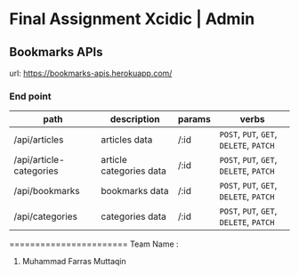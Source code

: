 Final Assignment Xcidic | Admin
=======================
## Bookmarks APIs

url: https://bookmarks-apis.herokuapp.com/

### End point

| path                    | description             | params | verbs                                   |
| ----------------------- | ----------------------- | ------ | --------------------------------------- |
| /api/articles           | articles data           | /:id   | `POST`, `PUT`, `GET`, `DELETE`, `PATCH` |
| /api/article-categories | article categories data | /:id   | `POST`, `PUT`, `GET`, `DELETE`, `PATCH` |
| /api/bookmarks          | bookmarks data          | /:id   | `POST`, `PUT`, `GET`, `DELETE`, `PATCH` |
| /api/categories         | categories data         | /:id   | `POST`, `PUT`, `GET`, `DELETE`, `PATCH` |

=======================
Team Name :

1. Muhammad Farras Muttaqin

